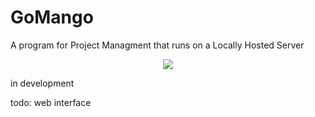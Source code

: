 # GoMango
A program for Project Managment that runs on a Locally Hosted Server

<p align="center" style="text-align: center">  
  <img src="https://user-images.githubusercontent.com/110062350/231760953-8558058f-167c-49d7-93b5-3ad9663c1a64.png">
</p>

in development

todo:
web interface
